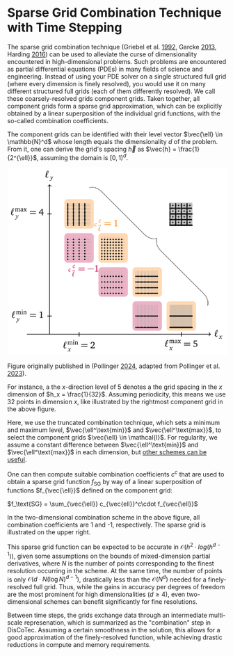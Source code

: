 # Sparse Grid Combination Technique with Time Stepping

The sparse grid combination technique (Griebel et al.
[1992](https://ins.uni-bonn.de/media/public/publication-media/griesiam.ps.gz),
Garcke [2013](https://link.springer.com/chapter/10.1007/978-3-642-31703-3_3),
Harding [2016](https://link.springer.com/chapter/10.1007/978-3-319-28262-6_4))
can be used to alleviate the curse of dimensionality encountered in
high-dimensional problems.
Such problems are encountered as partial differential equations (PDEs)
in many fields of science and engineering.
Instead of using your PDE solver on a single structured full grid (where every
dimension is finely resolved), you would use it on many different structured
full grids (each of them differently resolved).
We call these coarsely-resolved grids component grids.
Taken together, all component grids form a sparse grid approximation, which can
be explicitly obtained by a linear superposition of the individual grid
functions, with the so-called combination coefficients.

The component grids
can be identified with their level vector $\vec{\ell} \in \mathbb{N}^d$ whose length
equals the dimensionality $d$ of the problem.
From it, one can derive the
grid's spacing $\vec{h}$ as $\vec{h} = \frac{1}{2^{\ell}}$,
assuming the domain is $[0,1)^d$.

![schematic of a combination scheme in 2D](../gfx/combischeme-2d.svg)

Figure originally published in (Pollinger [2024](https://elib.uni-stuttgart.de/handle/11682/14229),
adapted from Pollinger et al. [2023](https://dl.acm.org/doi/10.1145/3581784.3607036)).

For instance, a the $x$-direction level of 5 denotes a the grid spacing in the
$x$ dimension of $h_x = \frac{1}{32}$. Assuming periodicity, this means we use 32
points in dimension $x$, like illustrated by the rightmost component grid in the
above figure.

Here, we use the truncated combination technique, which sets a minimum and maximum
level, $\vec{\ell^\text{min}}$ and $\vec{\ell^\text{max}}$, to select the
component grids $\vec{\ell} \in \mathcal{I}$.
For regularity, we assume a constant difference between $\vec{\ell^\text{min}}$
and $\vec{\ell^\text{max}}$ in each dimension, but [other schemes can be useful](./advanced_topics).
<!-- The resulting component grids will be $d$ simplex "layers" in the space of 
level vectors $\vec{\ell}$. -->

One can then compute suitable combination coefficients $c^c$ that are used to
obtain a sparse grid function $f_\text{SG}$ by way of a linear superposition of
functions $f_{\vec{\ell}}$ defined on the component grid:

$f_\text{SG} = \sum_{\vec{\ell}} c_{\vec{ell}}^c\cdot f_{\vec{\ell}}$

In the two-dimensional combination scheme in the above figure, all combination
coefficients are 1 and -1, respectively.
The sparse grid is illustrated on the upper right.

This sparse grid function can be expected to be accurate in
$\mathcal{O}(h^2 \cdot log(h^{d-1}))$, given some assumptions on the bounds of
mixed-dimension partial derivatives, where $N$ is the number of points corresponding
to the finest resolution occurring in the scheme.
At the same time, the number of points is only $\mathcal{O}(d\cdot N(\log N)^{d-1})$,
drastically less than the $\mathcal{O}(N^d)$ needed for a finely-resolved full
grid.
Thus, while the gains in accuracy per degrees of freedom are the most prominent for
high dimensionalities ($d \geq 4$), even two-dimensional schemes can benefit
significantly for fine resolutions.

<!-- In the most commonly used type of combination scheme, related to "regular" sparse
grids, there are always $d$ layers -->

Between time steps, the grids exchange data through an intermediate multi-scale
represenation, which is summarized as the "combination" step in DisCoTec.
Assuming a certain smoothness in the solution, this allows for a good
approximation of the finely-resolved function, while achieving drastic
reductions in compute and memory requirements.
